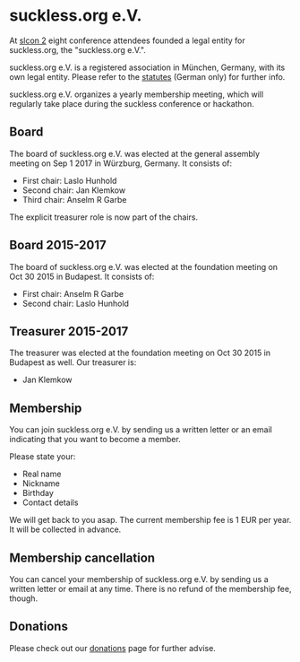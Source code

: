 suckless.org e.V.
=================
At [slcon 2](//suckless.org/conferences/2015) eight conference attendees
founded a legal entity for suckless.org, the "suckless.org e.V.".

suckless.org e.V. is a registered association in München, Germany, with its own
legal entity. Please refer to the [statutes](/satzung) (German only) for further info.

suckless.org e.V. organizes a yearly membership meeting, which will regularly
take place during the suckless conference or hackathon.

Board
-----
The board of suckless.org e.V. was elected at the general assembly meeting on
Sep 1 2017 in Würzburg, Germany. It consists of:

* First chair: Laslo Hunhold
* Second chair: Jan Klemkow
* Third chair: Anselm R Garbe

The explicit treasurer role is now part of the chairs.

Board 2015-2017
---------------
The board of suckless.org e.V. was elected at the foundation meeting on Oct 30
2015 in Budapest. It consists of:

* First chair: Anselm R Garbe
* Second chair: Laslo Hunhold

Treasurer 2015-2017
-------------------
The treasurer was elected at the foundation meeting on Oct 30 2015 in Budapest
as well. Our treasurer is:

* Jan Klemkow

Membership
----------
You can join suckless.org e.V. by sending us a written letter or an email
indicating that you want to become a member.

Please state your:

* Real name
* Nickname
* Birthday
* Contact details

We will get back to you asap. The current membership fee is 1 EUR per year. It
will be collected in advance.

Membership cancellation
-----------------------
You can cancel your membership of suckless.org e.V. by sending us a written
letter or email at any time. There is no refund of the membership fee, though.

Donations
---------
Please check out our [donations](//suckless.org/donations) page for further advise.

